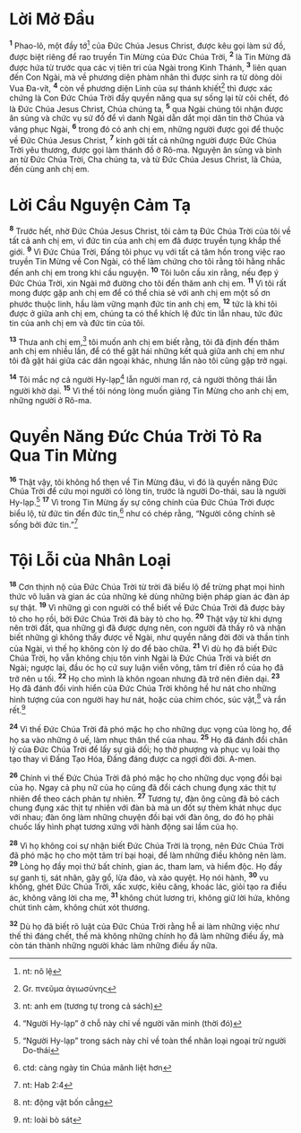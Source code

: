 # Lời Mở Đầu

<sup><b>1</b></sup> Phao-lô, một đầy tớ[^1-1f95b42e-d7f5-4084-884f-94dd10c545fa] của Đức Chúa Jesus Christ, được kêu gọi làm sứ đồ, được biệt riêng để rao truyền Tin Mừng của Đức Chúa Trời, <sup><b>2</b></sup> là Tin Mừng đã được hứa từ trước qua các vị tiên tri của Ngài trong Kinh Thánh, <sup><b>3</b></sup> liên quan đến Con Ngài, mà về phương diện phàm nhân thì được sinh ra từ dòng dõi Vua Đa-vít, <sup><b>4</b></sup> còn về phương diện Linh của sự thánh khiết[^2-1f95b42e-d7f5-4084-884f-94dd10c545fa] thì được xác chứng là Con Đức Chúa Trời đầy quyền năng qua sự sống lại từ cõi chết, đó là Đức Chúa Jesus Christ, Chúa chúng ta, <sup><b>5</b></sup> qua Ngài chúng tôi nhận được ân sủng và chức vụ sứ đồ để vì danh Ngài dẫn dắt mọi dân tin thờ Chúa và vâng phục Ngài, <sup><b>6</b></sup> trong đó có anh chị em, những người được gọi để thuộc về Đức Chúa Jesus Christ, <sup><b>7</b></sup> kính gởi tất cả những người được Đức Chúa Trời yêu thương, được gọi làm thánh đồ ở Rô-ma. Nguyện ân sủng và bình an từ Đức Chúa Trời, Cha chúng ta, và từ Đức Chúa Jesus Christ, là Chúa, đến cùng anh chị em.

# Lời Cầu Nguyện Cảm Tạ

<sup><b>8</b></sup> Trước hết, nhờ Đức Chúa Jesus Christ, tôi cảm tạ Đức Chúa Trời của tôi về tất cả anh chị em, vì đức tin của anh chị em đã được truyền tụng khắp thế giới. <sup><b>9</b></sup> Vì Đức Chúa Trời, Đấng tôi phục vụ với tất cả tâm hồn trong việc rao truyền Tin Mừng về Con Ngài, có thể làm chứng cho tôi rằng tôi hằng nhắc đến anh chị em trong khi cầu nguyện. <sup><b>10</b></sup> Tôi luôn cầu xin rằng, nếu đẹp ý Đức Chúa Trời, xin Ngài mở đường cho tôi đến thăm anh chị em. <sup><b>11</b></sup> Vì tôi rất mong được gặp anh chị em để có thể chia sẻ với anh chị em một số ơn phước thuộc linh, hầu làm vững mạnh đức tin anh chị em, <sup><b>12</b></sup> tức là khi tôi được ở giữa anh chị em, chúng ta có thể khích lệ đức tin lẫn nhau, tức đức tin của anh chị em và đức tin của tôi.

<sup><b>13</b></sup> Thưa anh chị em,[^3-1f95b42e-d7f5-4084-884f-94dd10c545fa] tôi muốn anh chị em biết rằng, tôi đã định đến thăm anh chị em nhiều lần, để có thể gặt hái những kết quả giữa anh chị em như tôi đã gặt hái giữa các dân ngoại khác, nhưng lần nào tôi cũng gặp trở ngại.

<sup><b>14</b></sup> Tôi mắc nợ cả người Hy-lạp[^4-1f95b42e-d7f5-4084-884f-94dd10c545fa] lẫn người man rợ, cả người thông thái lẫn người khờ dại. <sup><b>15</b></sup> Vì thế tôi nóng lòng muốn giảng Tin Mừng cho anh chị em, những người ở Rô-ma.

# Quyền Năng Đức Chúa Trời Tỏ Ra Qua Tin Mừng

<sup><b>16</b></sup> Thật vậy, tôi không hổ thẹn về Tin Mừng đâu, vì đó là quyền năng Đức Chúa Trời để cứu mọi người có lòng tin, trước là người Do-thái, sau là người Hy-lạp.[^5-1f95b42e-d7f5-4084-884f-94dd10c545fa] <sup><b>17</b></sup> Vì trong Tin Mừng ấy sự công chính của Đức Chúa Trời được biểu lộ, từ đức tin đến đức tin,[^6-1f95b42e-d7f5-4084-884f-94dd10c545fa] như có chép rằng, “Người công chính sẽ sống bởi đức tin.”[^7-1f95b42e-d7f5-4084-884f-94dd10c545fa]

# Tội Lỗi của Nhân Loại

<sup><b>18</b></sup> Cơn thịnh nộ của Đức Chúa Trời từ trời đã biểu lộ để trừng phạt mọi hình thức vô luân và gian ác của những kẻ dùng những biện pháp gian ác đàn áp sự thật. <sup><b>19</b></sup> Vì những gì con người có thể biết về Đức Chúa Trời đã được bày tỏ cho họ rồi, bởi Đức Chúa Trời đã bày tỏ cho họ. <sup><b>20</b></sup> Thật vậy từ khi dựng nên trời đất, qua những gì đã được dựng nên, con người đã thấy rõ và nhận biết những gì không thấy được về Ngài, như quyền năng đời đời và thần tính của Ngài, vì thế họ không còn lý do để bào chữa. <sup><b>21</b></sup> Vì dù họ đã biết Đức Chúa Trời, họ vẫn không chịu tôn vinh Ngài là Đức Chúa Trời và biết ơn Ngài; ngược lại, đầu óc họ cứ suy luận viển vông, tâm trí điên rồ của họ đã trở nên u tối. <sup><b>22</b></sup> Họ cho mình là khôn ngoan nhưng đã trở nên điên dại. <sup><b>23</b></sup> Họ đã đánh đổi vinh hiển của Đức Chúa Trời không hề hư nát cho những hình tượng của con người hay hư nát, hoặc của chim chóc, súc vật,[^8-1f95b42e-d7f5-4084-884f-94dd10c545fa] và rắn rết.[^9-1f95b42e-d7f5-4084-884f-94dd10c545fa]

<sup><b>24</b></sup> Vì thế Đức Chúa Trời đã phó mặc họ cho những dục vọng của lòng họ, để họ sa vào những ô uế, làm nhục thân thể của nhau. <sup><b>25</b></sup> Họ đã đánh đổi chân lý của Đức Chúa Trời để lấy sự giả dối; họ thờ phượng và phục vụ loài thọ tạo thay vì Đấng Tạo Hóa, Đấng đáng được ca ngợi đời đời. A-men.

<sup><b>26</b></sup> Chính vì thế Đức Chúa Trời đã phó mặc họ cho những dục vọng đồi bại của họ. Ngay cả phụ nữ của họ cũng đã đổi cách chung đụng xác thịt tự nhiên để theo cách phản tự nhiên. <sup><b>27</b></sup> Tương tự, đàn ông cũng đã bỏ cách chung đụng xác thịt tự nhiên với đàn bà mà un đốt sự thèm khát nhục dục với nhau; đàn ông làm những chuyện đồi bại với đàn ông, do đó họ phải chuốc lấy hình phạt tương xứng với hành động sai lầm của họ.

<sup><b>28</b></sup> Vì họ không coi sự nhận biết Đức Chúa Trời là trọng, nên Đức Chúa Trời đã phó mặc họ cho một tâm trí bại hoại, để làm những điều không nên làm. <sup><b>29</b></sup> Lòng họ đầy mọi thứ bất chính, gian ác, tham lam, và hiểm độc. Họ đầy sự ganh tị, sát nhân, gây gổ, lừa đảo, và xảo quyệt. Họ nói hành, <sup><b>30</b></sup> vu khống, ghét Đức Chúa Trời, xấc xược, kiêu căng, khoác lác, giỏi tạo ra điều ác, không vâng lời cha mẹ, <sup><b>31</b></sup> không chút lương tri, không giữ lời hứa, không chút tình cảm, không chút xót thương.

<sup><b>32</b></sup> Dù họ đã biết rõ luật của Đức Chúa Trời rằng hễ ai làm những việc như thế thì đáng chết, thế mà không những chính họ đã làm những điều ấy, mà còn tán thành những người khác làm những điều ấy nữa.

[^1-1f95b42e-d7f5-4084-884f-94dd10c545fa]: nt: nô lệ

[^2-1f95b42e-d7f5-4084-884f-94dd10c545fa]: Gr. πνεῦμα ἁγιωσύνης

[^3-1f95b42e-d7f5-4084-884f-94dd10c545fa]: nt: anh em (tương tự trong cả sách)

[^4-1f95b42e-d7f5-4084-884f-94dd10c545fa]: “Người Hy-lạp” ở chỗ này chỉ về người văn minh (thời đó)

[^5-1f95b42e-d7f5-4084-884f-94dd10c545fa]: “Người Hy-lạp” trong sách này chỉ về toàn thể nhân loại ngoại trừ người Do-thái

[^6-1f95b42e-d7f5-4084-884f-94dd10c545fa]: ctd: càng ngày tin Chúa mãnh liệt hơn

[^7-1f95b42e-d7f5-4084-884f-94dd10c545fa]: nt: Hab 2:4

[^8-1f95b42e-d7f5-4084-884f-94dd10c545fa]: nt: động vật bốn cẳng

[^9-1f95b42e-d7f5-4084-884f-94dd10c545fa]: nt: loài bò sát
